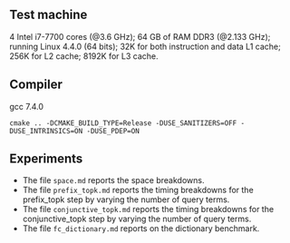 Test machine
------------

4 Intel i7-7700 cores (@3.6 GHz); 64 GB of RAM DDR3 (@2.133 GHz); running Linux 4.4.0 (64 bits); 32K for both instruction and data L1 cache; 256K for L2 cache; 8192K for L3 cache.

Compiler
--------

gcc 7.4.0

`cmake .. -DCMAKE_BUILD_TYPE=Release -DUSE_SANITIZERS=OFF -DUSE_INTRINSICS=ON -DUSE_PDEP=ON`


Experiments
-----------

- The file `space.md` reports the space breakdowns.
- The file `prefix_topk.md` reports the timing breakdowns for the prefix_topk step by varying the number of query terms.
- The file `conjunctive_topk.md` reports the timing breakdowns for the conjunctive_topk step by varying the number of query terms.
- The file `fc_dictionary.md` reports on the dictionary benchmark.
